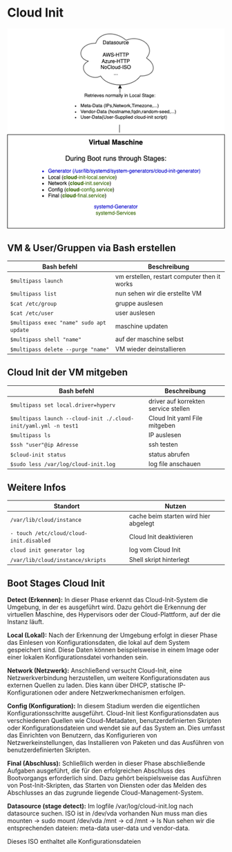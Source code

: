 # Cloud Init

![CloudInit funktionsweise](https://github.com/lauradubach/Modul-IaC/blob/a869c8ce114075558f7655bf471369ec33210e4f/Cloud%20Init.png) 

## VM & User/Gruppen via Bash erstellen

| Bash befehl | Beschreibung |
| ---- | ---- |
| `$multipass launch` | vm erstellen, restart computer then it works |
| `$multipass list` | nun sehen wir die erstellte VM |
| `$cat /etc/group` | gruppe auslesen |
| `$cat /etc/user` | user auslesen | 
| `$multipass exec "name" sudo apt update` | maschine updaten |
| `$multipass shell "name"` | auf der maschine selbst |
| `$multipass delete --purge "name"` | VM wieder deinstallieren |


## Cloud Init der VM mitgeben

| Bash befehl | Beschreibung |
| ---- | ---- |
| `$multipass set local.driver=hyperv` | driver auf korrekten service stellen |
| `$multipass launch --cloud-init ./.cloud-init/yaml.yml -n test1` | Cloud Init yaml File mitgeben |
| `$multipass ls` | IP auslesen |
| `$ssh "user"@ip Adresse` | ssh testen |
| `$cloud-init status` | status abrufen |
| `$sudo less /var/log/cloud-init.log` | log file anschauen |

## Weitere Infos

| Standort | Nutzen |
| ---- | ---- |
| `/var/lib/cloud/instance` | cache beim starten wird hier abgelegt |
| `- touch /etc/cloud/cloud-init.disabled` | Cloud Init deaktivieren |
| `cloud init generator log` | log vom Cloud Init |
| `/var/lib/cloud/instance/skripts` | Shell skript hinterlegt |

## Boot Stages Cloud Init

**Detect (Erkennen):**
    In dieser Phase erkennt das Cloud-Init-System die Umgebung, in der es ausgeführt wird. Dazu gehört die Erkennung der virtuellen Maschine, des Hypervisors oder der Cloud-Plattform, auf der die Instanz läuft.

**Local (Lokal):**
    Nach der Erkennung der Umgebung erfolgt in dieser Phase das Einlesen von Konfigurationsdaten, die lokal auf dem System gespeichert sind. Diese Daten können beispielsweise in einem Image oder einer lokalen Konfigurationsdatei vorhanden sein.

**Network (Netzwerk):**
    Anschließend versucht Cloud-Init, eine Netzwerkverbindung herzustellen, um weitere Konfigurationsdaten aus externen Quellen zu laden. Dies kann über DHCP, statische IP-Konfigurationen oder andere Netzwerkmechanismen erfolgen.

**Config (Konfiguration):**
    In diesem Stadium werden die eigentlichen Konfigurationsschritte ausgeführt. Cloud-Init liest Konfigurationsdaten aus verschiedenen Quellen wie Cloud-Metadaten, benutzerdefinierten Skripten oder Konfigurationsdateien und wendet sie auf das System an. Dies umfasst das Einrichten von Benutzern, das Konfigurieren von Netzwerkeinstellungen, das Installieren von Paketen und das Ausführen von benutzerdefinierten Skripten.

**Final (Abschluss):**
    Schließlich werden in dieser Phase abschließende Aufgaben ausgeführt, die für den erfolgreichen Abschluss des Bootvorgangs erforderlich sind. Dazu gehört beispielsweise das Ausführen von Post-Init-Skripten, das Starten von Diensten oder das Melden des Abschlusses an das zugrunde liegende Cloud-Management-System.

**Datasource (stage detect):**
Im logfile /var/log/cloud-init.log nach datasource suchen. ISO ist in /dev/vda vorhanden
Nun muss man dies mounten -> sudo mount /dev/vda /mnt -> cd /mnt  ->  ls
Nun sehen wir die entsprechenden dateien: meta-data user-data und vendor-data. 

Dieses ISO enthaltet alle Konfigurationsdateien 
